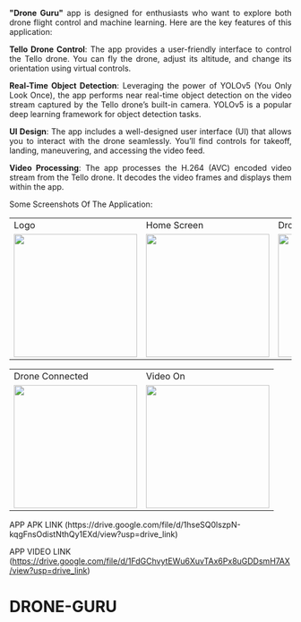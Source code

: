 <div align="justify">
  
**"Drone Guru"** app is designed for enthusiasts who want to explore both drone flight control and machine learning. Here are the key features of this application:


**Tello Drone Control**: The app provides a user-friendly interface to control the Tello drone. You can fly the drone, adjust its altitude, and change its orientation using virtual controls.

**Real-Time Object Detection**: Leveraging the power of YOLOv5 (You Only Look Once), the app performs near real-time object detection on the video stream captured by the Tello drone’s built-in camera. YOLOv5 is a popular deep learning framework for object detection tasks.

**UI Design**: The app includes a well-designed user interface (UI) that allows you to interact with the drone seamlessly. You’ll find controls for takeoff, landing, maneuvering, and accessing the video feed.

**Video Processing**: The app processes the H.264 (AVC) encoded video stream from the Tello drone. It decodes the video frames and displays them within the app.

</div>


Some Screenshots Of The Application: 
<p align="center" float="left">
<table>
  <tr>
    <td>Logo</td>
    <td>Home Screen</td>
    <td>Drone Controller Screen</td>
  </tr>
  <tr>
    <td><img src="https://github.com/MuditAggarwal1/DRONE-GURU/assets/135834440/55501125-9486-46f1-b6e4-f628286b97f0" width="220"></td>
    <td><img src="https://github.com/MuditAggarwal1/DRONE-GURU/assets/135834440/acdf322e-f9de-415b-a317-ad8db5dbaf8f" width="220"></td>
    <td><img src="https://github.com/MuditAggarwal1/DRONE-GURU/assets/135834440/aa1ef30f-0d87-49fb-b015-8c3f5768d666" width="220"></td>
  </tr>
 </table>
 <table>
  <tr>
    <td>Drone Connected</td>
    <td>Video On</td>
  </tr>
  <tr>
    <td><img src="https://github.com/MuditAggarwal1/DRONE-GURU/assets/135834440/4006d4d7-1c0a-4658-9305-782e59c42c1c" width="220"></td>
    <td><img src="https://github.com/MuditAggarwal1/DRONE-GURU/assets/135834440/e3373a7c-80f0-4565-9109-b10509a7b51f" width="220"></td>
  </tr>
 </table>
 </p>
 APP APK LINK  (https://drive.google.com/file/d/1hseSQ0lszpN-kqgFnsOdistNthQy1EXd/view?usp=drive_link)
 
 APP VIDEO LINK (https://drive.google.com/file/d/1FdGChvytEWu6XuvTAx6Px8uGDDsmH7AX/view?usp=drive_link)

 
# DRONE-GURU
